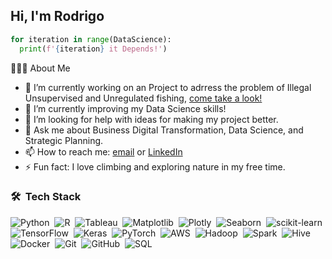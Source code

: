 ## Hi, I'm Rodrigo

```python
for iteration in range(DataScience):
  print(f'{iteration} it Depends!')

```

👨🏻‍💻  About Me

- 🔭 I’m currently working on an Project to adrress the problem of Illegal Unsupervised and Unregulated fishing, [come take a look!](https://github.com/rodrigopelayo3/Illegal-Fishing-Detection)
- 🌱 I’m currently improving my Data Science skills!
- 🤔 I’m looking for help with ideas for making my project better.
- 💬 Ask me about Business Digital Transformation, Data Science, and Strategic Planning.
- 📫 How to reach me: [email](rodrigo.pelayo@hotamail.com) or [LinkedIn](https://www.linkedin.com/in/rodrigopelayo/)
- ⚡ Fun fact:  I love climbing and exploring nature in my free time.

### 🛠 &nbsp;Tech Stack

![Python](https://img.shields.io/badge/-Python-05122A?style=flat&logo=python)&nbsp;
![R](https://img.shields.io/badge/-R-05122A?style=flat&logo=R&logoColor=276DC3)&nbsp;
![Tableau](https://img.shields.io/badge/-Tableau-05122A?style=flat&logo=Tableau)&nbsp;
![Matplotlib](https://img.shields.io/badge/-Matplotlib-05122A?style=flat&logo=Matplotlib)&nbsp;
![Plotly](https://img.shields.io/badge/-Plotly-05122A?style=flat&logo=Plotly)&nbsp;
![Seaborn](https://img.shields.io/badge/-Seaborn-05122A?style=flat&logo=Seaborn)&nbsp;
![scikit-learn](https://img.shields.io/badge/-scikit--learn-05122A?style=flat&logo=scikit-learn)&nbsp;
![TensorFlow](https://img.shields.io/badge/-TensorFlow-05122A?style=flat&logo=TensorFlow)&nbsp;
![Keras](https://img.shields.io/badge/-Keras-05122A?style=flat&logo=Keras)&nbsp;
![PyTorch](https://img.shields.io/badge/-PyTorch-05122A?style=flat&logo=PyTorch)&nbsp;
![AWS](https://img.shields.io/badge/-AWS-05122A?style=flat&logo=Amazon-AWS)&nbsp;
![Hadoop](https://img.shields.io/badge/-Hadoop-05122A?style=flat&logo=Apache-Hadoop)&nbsp;
![Spark](https://img.shields.io/badge/-Spark-05122A?style=flat&logo=Apache-Spark)&nbsp;
![Hive](https://img.shields.io/badge/-Hive-05122A?style=flat&logo=Apache-Hive)&nbsp;
![Docker](https://img.shields.io/badge/-Docker-05122A?style=flat&logo=Docker)&nbsp;
![Git](https://img.shields.io/badge/-Git-05122A?style=flat&logo=git)&nbsp;
![GitHub](https://img.shields.io/badge/-GitHub-05122A?style=flat&logo=github)&nbsp;
![SQL](https://img.shields.io/badge/-SQL-05122A?style=flat&logo=MySQL)&nbsp;
